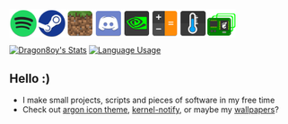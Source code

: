 <img align='left' src='https://raw.githubusercontent.com/Dragon8oy/argon-icon-theme/master/argon/scalable/apps/spotify-client.svg' width='10%'>
<img align='left' src='https://raw.githubusercontent.com/Dragon8oy/argon-icon-theme/master/argon/scalable/apps/steam.svg' width='10%'>
<img align='left' src='https://raw.githubusercontent.com/Dragon8oy/argon-icon-theme/master/argon/scalable/apps/minecraft-launcher.svg' width='10%'>
<img align='left' src='https://raw.githubusercontent.com/Dragon8oy/argon-icon-theme/master/argon/scalable/apps/discord.svg' width='10%'>
<img align='left' src='https://raw.githubusercontent.com/Dragon8oy/argon-icon-theme/master/argon/scalable/apps/nvidia-settings.svg' width='10%'>
<img align='left' src='https://raw.githubusercontent.com/Dragon8oy/argon-icon-theme/master/argon/scalable/apps/org.gnome.Calculator.svg' width='10%'>
<img align='left' src='https://raw.githubusercontent.com/Dragon8oy/argon-icon-theme/master/argon/scalable/apps/psensor.svg' width='10%'>
<img align='top' src='https://raw.githubusercontent.com/Dragon8oy/argon-icon-theme/master/argon/scalable/apps/org.gnome.Boxes.svg' width='10%'>

[![Dragon8oy's Stats](https://github-readme-stats.vercel.app/api?username=Dragon8oy&show_icons=true&count_private=true&hide_border=true&theme=dark)](https://github.com/Dragon8oy)
[![Language Usage](https://github-readme-stats.vercel.app/api/top-langs/?username=Dragon8oy&hide_border=true&theme=dark&layout=compact)](https://github.com/Dragon8oy)

## Hello :)
  - I make small projects, scripts and pieces of software in my free time
  - Check out [argon icon theme](https://github.com/Dragon8oy/argon-icon-theme), [kernel-notify](https://github.com/Dragon8oy/kernel-notify), or maybe my [wallpapers](https://github.com/Dragon8oy/dotfiles/tree/master/Components/Wallpapers)?
